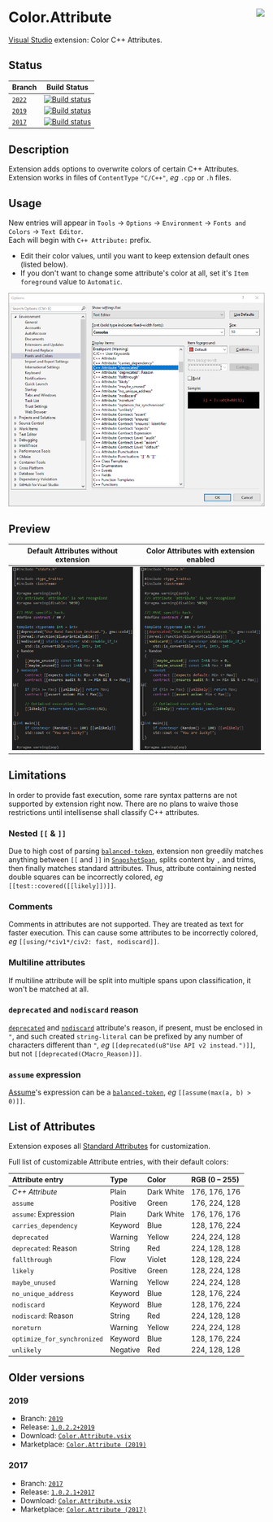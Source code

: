 # <img align="right" src="https://raw.githubusercontent.com/Benio101/Color.Attribute/master/Color.Attribute/Logo.ico"> Color.Attribute
[Visual Studio](https://visualstudio.microsoft.com) extension: Color C++ Attributes.

## Status
| Branch | Build Status
| ---    | ---
| [`2022`](https://github.com/Benio101/Color.Attribute/tree/2022) | [![Build status](https://ci.appveyor.com/api/projects/status/af3p32abt7un5ul3/branch/2022?svg=true)](https://ci.appveyor.com/project/Benio101/color-attribute/branch/2022)
| [`2019`](https://github.com/Benio101/Color.Attribute/tree/2019) | [![Build status](https://ci.appveyor.com/api/projects/status/af3p32abt7un5ul3/branch/2019?svg=true)](https://ci.appveyor.com/project/Benio101/color-attribute/branch/2019)
| [`2017`](https://github.com/Benio101/Color.Attribute/tree/2017) | [![Build status](https://ci.appveyor.com/api/projects/status/af3p32abt7un5ul3/branch/2017?svg=true)](https://ci.appveyor.com/project/Benio101/color-attribute/branch/2017)

## Description
Extension adds options to overwrite colors of certain C++ Attributes.<br>
Extension works in files of `ContentType` `"C/C++"`, _eg_ `.cpp` or `.h` files.

## Usage
New entries will appear in `Tools` → `Options` → `Environment` → `Fonts and Colors` → `Text Editor`.<br>
Each will begin with `C++ Attribute:` prefix.
- Edit their color values, until you want to keep extension default ones (listed below).
- If you don't want to change some attribute's color at all, set it's `Item foreground` value to `Automatic`.

![](https://raw.githubusercontent.com/Benio101/Color.Attribute/master/Color.Attribute/Preview.png)

## Preview
| Default Attributes without extension | Color Attributes with extension enabled
| --- | ---
| ![](https://raw.githubusercontent.com/Benio101/Color.Attribute/master/Color.Attribute/PreviewDisabled.png) | ![](https://raw.githubusercontent.com/Benio101/Color.Attribute/master/Color.Attribute/PreviewEnabled.png)

## Limitations
In order to provide fast execution, some rare syntax patterns are not supported by extension right now.
There are no plans to waive those restrictions until intellisense shall classify C++ attributes.

### Nested `[[` & `]]`
Due to high cost of parsing [`balanced-token`](http://eel.is/c++draft/dcl.attr.grammar#nt:balanced-token), extension non greedily matches anything between `[[` and `]]` in [`SnapshotSpan`](https://docs.microsoft.com/en-us/dotnet/api/microsoft.visualstudio.text.snapshotspan?view=visualstudiosdk-2017), splits content by `,` and trims, then finally matches standard attributes. Thus, attribute containing nested double squares can be incorrectly colored, _eg_ `[[test::covered([[likely]])]]`.

### Comments
Comments in attributes are not supported. They are treated as text for faster execution. This can cause some attributes to be incorrectly colored, _eg_ `[[using/*civ1*/civ2: fast, nodiscard]]`.

### Multiline attributes
If multiline attribute will be split into multiple spans upon classification, it won't be matched at all.

### `deprecated` and `nodiscard` reason
[`deprecated`](https://en.cppreference.com/w/cpp/language/attributes/deprecated) and [`nodiscard`](https://en.cppreference.com/w/cpp/language/attributes/nodiscard)  attribute's reason, if present, must be enclosed in `"`, and such created `string-literal` can be prefixed by any number of characters different than `"`, _eg_ `[[deprecated(u8"Use API v2 instead.")]]`, but not `[[deprecated(CMacro_Reason)]]`.

### `assume` expression
[Assume](https://en.cppreference.com/w/cpp/language/attributes/assume)'s expression can be a [`balanced-token`](http://eel.is/c++draft/dcl.attr.grammar#nt:balanced-token), _eg_ `[[assume(max(a, b) > 0)]]`.

## List of Attributes
Extension exposes all [Standard Attributes](https://en.cppreference.com/w/cpp/language/attributes#Standard_attributes) for customization.

Full list of customizable Attribute entries, with their default colors:

| Attribute entry                 | Type      | Color      | RGB (0 – 255) |
| :---                            | :---      | :---       | :---          |
| _C++ Attribute_                 | Plain     | Dark White | 176, 176, 176 |
| `assume`                        | Positive  | Green      | 176, 224, 128 |
| `assume`: Expression            | Plain     | Dark White | 176, 176, 176 |
| `carries_dependency`            | Keyword   | Blue       | 128, 176, 224 |
| `deprecated`                    | Warning   | Yellow     | 224, 224, 128 |
| `deprecated`: Reason            | String    | Red        | 224, 128, 128 |
| `fallthrough`                   | Flow      | Violet     | 128, 128, 224 |
| `likely`                        | Positive  | Green      | 128, 224, 128 |
| `maybe_unused`                  | Warning   | Yellow     | 224, 224, 128 |
| `no_unique_address`             | Keyword   | Blue       | 128, 176, 224 |
| `nodiscard`                     | Keyword   | Blue       | 128, 176, 224 |
| `nodiscard`: Reason             | String    | Red        | 224, 128, 128 |
| `noreturn`                      | Warning   | Yellow     | 224, 224, 128 |
| `optimize_for_synchronized`     | Keyword   | Blue       | 128, 176, 224 |
| `unlikely`                      | Negative  | Red        | 224, 128, 128 |

## Older versions
### 2019
- Branch: [`2019`](https://github.com/Benio101/Color.Attribute/tree/2019)
- Release: [`1.0.2.2+2019`](https://github.com/Benio101/Color.Attribute/releases/tag/1.0.2.2%2B2019)
- Download: [`Color.Attribute.vsix`](https://github.com/Benio101/Color.Attribute/releases/download/1.0.2.2%2B2019/Color.Attribute.vsix)
- Marketplace: [`Color.Attribute (2019)`](https://marketplace.visualstudio.com/items?itemName=Benio.ColorAttribute2019)

### 2017
- Branch: [`2017`](https://github.com/Benio101/Color.Attribute/tree/2017)
- Release: [`1.0.2.1+2017`](https://github.com/Benio101/Color.Attribute/releases/tag/1.0.2.1%2B2017)
- Download: [`Color.Attribute.vsix`](https://github.com/Benio101/Color.Attribute/releases/download/1.0.2.1%2B2017/Color.Attribute.vsix)
- Marketplace: [`Color.Attribute (2017)`](https://marketplace.visualstudio.com/items?itemName=Benio.ColorAttribute)
